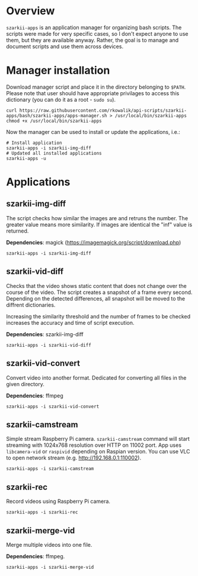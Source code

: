 # Overview

`szarkii-apps` is an application manager for organizing bash scripts. The scripts were made for very specific cases, so I don't expect anyone to use them, but they are available anyway. Rather, the goal is to manage and document scripts and use them across devices.

# Manager installation

Download manager script and place it in the directory belonging to `$PATH`. Please note that user should have appropriate privilages to access this dictionary (you can do it as a root - `sudo su`).

```
curl https://raw.githubusercontent.com/rkowalik/api-scripts/szarkii-apps/bash/szarkii-apps/apps-manager.sh > /usr/local/bin/szarkii-apps
chmod +x /usr/local/bin/szarkii-apps
```

Now the manager can be used to install or update the applications, i.e.:

```
# Install application
szarkii-apps -i szarkii-img-diff
# Updated all installed applications 
szarkii-apps -u
```

# Applications

## szarkii-img-diff

The script checks how similar the images are and retruns the number. The greater value means more similarity. If images are identical the "inf" value is returned.

**Dependencies**: magick (https://imagemagick.org/script/download.php)

```
szarkii-apps -i szarkii-img-diff
```

## szarkii-vid-diff

Checks that the video shows static content that does not change over the course of the video.
The script creates a snapshot of a frame every second. Depending on the detected differences, all snapshot will be moved to the diffrent dictionaries.

Increasing the similarity threshold and the number of frames to be checked increases the accuracy and time of script execution.

**Dependencies**: szarkii-img-diff

```
szarkii-apps -i szarkii-vid-diff
```

## szarkii-vid-convert

Convert video into another format. Dedicated for converting all files in the given directory.

**Dependencies**: ffmpeg

```
szarkii-apps -i szarkii-vid-convert
```

## szarkii-camstream

Simple stream Raspberry Pi camera. `szarkii-camstream` command will start streaming with 1024x768 resolution over HTTP on 11002 port. App uses `libcamera-vid` or `raspivid` depending on Raspian version.
You can use VLC to open network stream (e.g. http://192.168.0.1:110002).

```
szarkii-apps -i szarkii-camstream
```

## szarkii-rec

Record videos using Raspberry Pi camera.

```
szarkii-apps -i szarkii-rec
```

## szarkii-merge-vid

Merge multiple videos into one file.

**Dependencies**: ffmpeg.

```
szarkii-apps -i szarkii-merge-vid
```